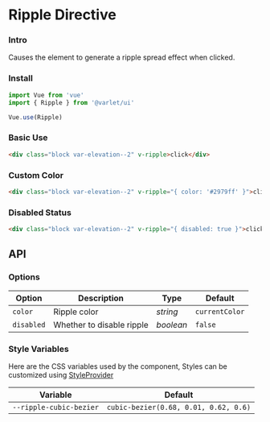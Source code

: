 # Ripple Directive

### Intro
Causes the element to generate a ripple spread effect when clicked.

### Install

```js
import Vue from 'vue'
import { Ripple } from '@varlet/ui'

Vue.use(Ripple)
```

### Basic Use

```html
<div class="block var-elevation--2" v-ripple>click</div>
```

### Custom Color

```html
<div class="block var-elevation--2" v-ripple="{ color: '#2979ff' }">click</div>
```

### Disabled Status

```html
<div class="block var-elevation--2" v-ripple="{ disabled: true }">click</div>
```

## API

### Options

| Option | Description | Type | Default | 
| --- | --- | --- | --- | 
| `color` | Ripple color | _string_ | `currentColor` |
| `disabled` | Whether to disable ripple | _boolean_ | `false` |

### Style Variables
Here are the CSS variables used by the component, Styles can be customized using [StyleProvider](#/en-US/style-provider)

| Variable | Default |
| --- | --- |
| `--ripple-cubic-bezier` | `cubic-bezier(0.68, 0.01, 0.62, 0.6)` |

